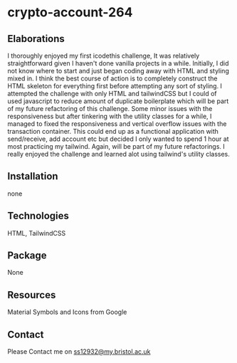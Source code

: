 # crypto-account-264

## Elaborations

I thoroughly enjoyed my first icodethis challenge, It was relatively straightforward given I haven't done vanilla projects in a while. Initially, I did not know where to start and just began coding away with HTML and styling mixed in. I think the best course of action is to completely construct the HTML skeleton for everything first before attempting any sort of styling. I attempted the challenge with only HTML and tailwindCSS but I could of used javascript to reduce amount of duplicate boilerplate which will be part of my future refactoring of this challenge. Some minor issues with the responsiveness but after tinkering with the utility classes for a while, I managed to fixed the responsiveness and vertical overflow issues with the transaction container. This could end up as a functional application with send/receive, add account etc but decided I only wanted to spend 1 hour at most practicing my tailwind. Again, will be part of my future refactorings. I really enjoyed the challenge and learned alot using tailwind's utility classes. 

## Installation

none

## Technologies

HTML, TailwindCSS

## Package

None

## Resources

Material Symbols and Icons from Google

## Contact

Please Contact me on ss12932@my.bristol.ac.uk
